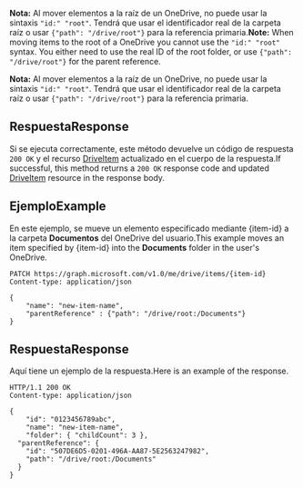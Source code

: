 <span data-ttu-id="4b787-p103">**Nota:** Al mover elementos a la raíz de un OneDrive, no puede usar la sintaxis `"id:" "root"`. Tendrá que usar el identificador real de la carpeta raíz o usar `{"path": "/drive/root"}` para la referencia primaria.</span><span class="sxs-lookup"><span data-stu-id="4b787-p103">**Note:** When moving items to the root of a OneDrive you cannot use the `"id:" "root"` syntax. You either need to use the real ID of the root folder, or use `{"path": "/drive/root"}` for the parent reference.</span></span>

**Nota:** Al mover elementos a la raíz de un OneDrive, no puede usar la sintaxis `"id:" "root"`. Tendrá que usar el identificador real de la carpeta raíz o usar `{"path": "/drive/root"}` para la referencia primaria.

## <span data-ttu-id="4b787-125">Respuesta</span><span class="sxs-lookup"><span data-stu-id="4b787-125">Response</span></span>
<a id="response" class="xliff"></a>
<span data-ttu-id="4b787-126">Si se ejecuta correctamente, este método devuelve un código de respuesta `200 OK` y el recurso [DriveItem](../resources/driveitem.md) actualizado en el cuerpo de la respuesta.</span><span class="sxs-lookup"><span data-stu-id="4b787-126">If successful, this method returns a `200 OK` response code and updated [DriveItem](../resources/driveitem.md) resource in the response body.</span></span>

## <span data-ttu-id="4b787-127">Ejemplo</span><span class="sxs-lookup"><span data-stu-id="4b787-127">Example</span></span>
<a id="example" class="xliff"></a>
<span data-ttu-id="4b787-128">En este ejemplo, se mueve un elemento especificado mediante {item-id} a la carpeta **Documentos** del OneDrive del usuario.</span><span class="sxs-lookup"><span data-stu-id="4b787-128">This example moves an item specified by {item-id} into the **Documents** folder in the user's OneDrive.</span></span>

<!-- {
  "blockType": "request",
  "name": "update_item"
}-->
```http
PATCH https://graph.microsoft.com/v1.0/me/drive/items/{item-id}
Content-type: application/json

{
    "name": "new-item-name",
    "parentReference" : {"path": "/drive/root:/Documents"}
}
```

## <span data-ttu-id="4b787-129">Respuesta</span><span class="sxs-lookup"><span data-stu-id="4b787-129">Response</span></span>
<a id="response" class="xliff"></a>
<span data-ttu-id="4b787-130">Aquí tiene un ejemplo de la respuesta.</span><span class="sxs-lookup"><span data-stu-id="4b787-130">Here is an example of the response.</span></span>
<!-- {
  "blockType": "response",
  "truncated": true,
  "@odata.type": "microsoft.graph.driveItem"
} -->
```http
HTTP/1.1 200 OK
Content-type: application/json

{
    "id": "0123456789abc",
    "name": "new-item-name",
    "folder": { "childCount": 3 },
  "parentReference": {
    "id": "507DE6D5-0201-496A-AA87-5E2563247982",
    "path": "/drive/root:/Documents"
  }
}
```

<!-- uuid: 8fcb5dbc-d5aa-4681-8e31-b001d5168d79
2015-10-25 14:57:30 UTC -->
<!-- {
  "type": "#page.annotation",
  "description": "Move item",
  "keywords": "",
  "section": "documentation",
  "tocPath": ""
}-->
